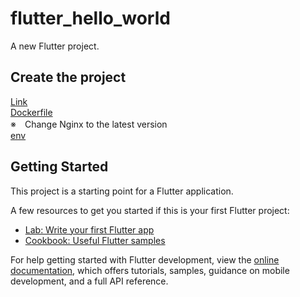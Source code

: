 # flutter_hello_world

A new Flutter project.
## Create the project
[Link](https://zenn.dev/kazutxt/books/flutter_practice_introduction/viewer/07_chapter1_helloworld)  
[Dockerfile](https://hasnainm.hashnode.dev/flutter-web-app-to-a-docker-container)  
※　Change Nginx to the latest version  
[env](https://blog.nonstopio.com/how-to-create-environment-variables-for-the-flutter-app-da0e95131e03)

## Getting Started

This project is a starting point for a Flutter application.

A few resources to get you started if this is your first Flutter project:

- [Lab: Write your first Flutter app](https://docs.flutter.dev/get-started/codelab)
- [Cookbook: Useful Flutter samples](https://docs.flutter.dev/cookbook)

For help getting started with Flutter development, view the
[online documentation](https://docs.flutter.dev/), which offers tutorials,
samples, guidance on mobile development, and a full API reference.
